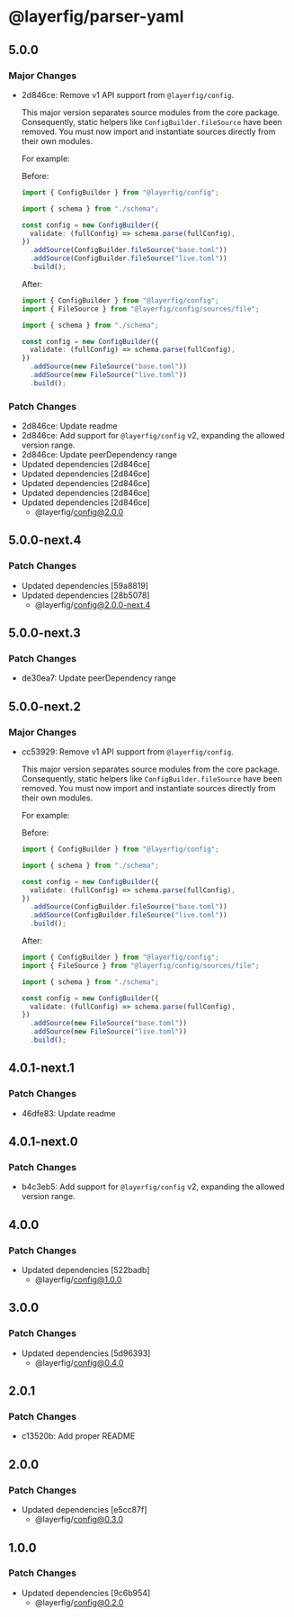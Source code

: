 # @layerfig/parser-yaml

## 5.0.0

### Major Changes

- 2d846ce: Remove v1 API support from `@layerfig/config`.

  This major version separates source modules from the core package. Consequently, static helpers like `ConfigBuilder.fileSource` have been removed. You must now import and instantiate sources directly from their own modules.

  For example:

  Before:

  ```ts
  import { ConfigBuilder } from "@layerfig/config";

  import { schema } from "./schema";

  const config = new ConfigBuilder({
    validate: (fullConfig) => schema.parse(fullConfig),
  })
    .addSource(ConfigBuilder.fileSource("base.toml"))
    .addSource(ConfigBuilder.fileSource("live.toml"))
    .build();
  ```

  After:

  ```ts
  import { ConfigBuilder } from "@layerfig/config";
  import { FileSource } from "@layerfig/config/sources/file";

  import { schema } from "./schema";

  const config = new ConfigBuilder({
    validate: (fullConfig) => schema.parse(fullConfig),
  })
    .addSource(new FileSource("base.toml"))
    .addSource(new FileSource("live.toml"))
    .build();
  ```

### Patch Changes

- 2d846ce: Update readme
- 2d846ce: Add support for `@layerfig/config` v2, expanding the allowed version range.
- 2d846ce: Update peerDependency range
- Updated dependencies [2d846ce]
- Updated dependencies [2d846ce]
- Updated dependencies [2d846ce]
- Updated dependencies [2d846ce]
- Updated dependencies [2d846ce]
  - @layerfig/config@2.0.0

## 5.0.0-next.4

### Patch Changes

- Updated dependencies [59a8819]
- Updated dependencies [28b5078]
  - @layerfig/config@2.0.0-next.4

## 5.0.0-next.3

### Patch Changes

- de30ea7: Update peerDependency range

## 5.0.0-next.2

### Major Changes

- cc53929: Remove v1 API support from `@layerfig/config`.

  This major version separates source modules from the core package. Consequently, static helpers like `ConfigBuilder.fileSource` have been removed. You must now import and instantiate sources directly from their own modules.

  For example:

  Before:

  ```ts
  import { ConfigBuilder } from "@layerfig/config";

  import { schema } from "./schema";

  const config = new ConfigBuilder({
    validate: (fullConfig) => schema.parse(fullConfig),
  })
    .addSource(ConfigBuilder.fileSource("base.toml"))
    .addSource(ConfigBuilder.fileSource("live.toml"))
    .build();
  ```

  After:

  ```ts
  import { ConfigBuilder } from "@layerfig/config";
  import { FileSource } from "@layerfig/config/sources/file";

  import { schema } from "./schema";

  const config = new ConfigBuilder({
    validate: (fullConfig) => schema.parse(fullConfig),
  })
    .addSource(new FileSource("base.toml"))
    .addSource(new FileSource("live.toml"))
    .build();
  ```

## 4.0.1-next.1

### Patch Changes

- 46dfe83: Update readme

## 4.0.1-next.0

### Patch Changes

- b4c3eb5: Add support for `@layerfig/config` v2, expanding the allowed version range.

## 4.0.0

### Patch Changes

- Updated dependencies [522badb]
  - @layerfig/config@1.0.0

## 3.0.0

### Patch Changes

- Updated dependencies [5d96393]
  - @layerfig/config@0.4.0

## 2.0.1

### Patch Changes

- c13520b: Add proper README

## 2.0.0

### Patch Changes

- Updated dependencies [e5cc87f]
  - @layerfig/config@0.3.0

## 1.0.0

### Patch Changes

- Updated dependencies [9c6b954]
  - @layerfig/config@0.2.0
